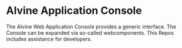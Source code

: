 # Alvine Application Console

The Alvine Web Application Console provides a generic interface. The Console can be expanded via so-called webcomponents. This Repos includes assistance for developers.



